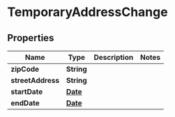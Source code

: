 

# TemporaryAddressChange

## Properties

Name | Type | Description | Notes
------------ | ------------- | ------------- | -------------
**zipCode** | **String** |  | 
**streetAddress** | **String** |  | 
**startDate** | [**Date**](Date.md) |  | 
**endDate** | [**Date**](Date.md) |  | 




